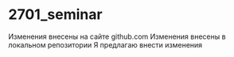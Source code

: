 ﻿# 2701_seminar
Изменения внесены на сайте github.com
Изменения внесены в локальном репозитории
Я предлагаю внести изменения
